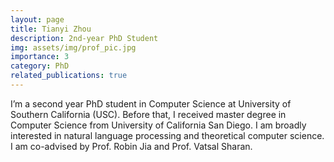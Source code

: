```yaml
---
layout: page
title: Tianyi Zhou
description: 2nd-year PhD Student
img: assets/img/prof_pic.jpg
importance: 3
category: PhD
related_publications: true
---
```



I’m a second year PhD student in Computer Science at University of Southern California (USC). Before that, I received master degree in Computer Science from University of California San Diego. I am broadly interested in natural language processing and theoretical computer science. I am co-advised by Prof. Robin Jia and Prof. Vatsal Sharan.